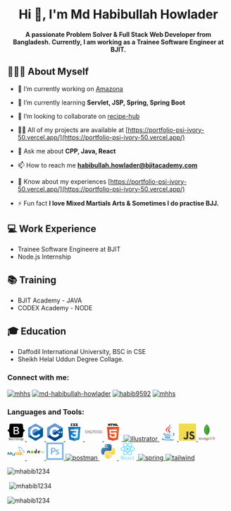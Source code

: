 <h1 align="center">Hi 👋, I'm Md Habibullah Howlader</h1>
<h4 align="center">A passionate Problem Solver & Full Stack Web Developer from Bangladesh. Currently, I am working as a Trainee Software Engineer at BJIT.</h4>



## 👨🏽‍💻 About Myself

- 🔭 I’m currently working on [Amazona](https://amazona.onrender.com/)

- 🌱 I’m currently learning **Servlet, JSP, Spring, Spring Boot**

- 👯 I’m looking to collaborate on [recipe-hub](https://github.com/uksaha77/recipe-hub)

- 👨‍💻 All of my projects are available at [https://portfolio-psi-ivory-50.vercel.app/](https://portfolio-psi-ivory-50.vercel.app/)

- 💬 Ask me about **CPP, Java, React**

- 📫 How to reach me **habibullah.howlader@bjitacademy.com**

- 📄 Know about my experiences [https://portfolio-psi-ivory-50.vercel.app/](https://portfolio-psi-ivory-50.vercel.app/)

- ⚡ Fun fact **I love Mixed Martials Arts & Sometimes I do practise BJJ.**

## 💻 Work Experience
- Trainee Software Engineere at BJIT <br />
- Node.js Internship<br />

## 📚 Training
- BJIT Academy - JAVA 
- CODEX Academy - NODE

## 🎓 Education
- Daffodil International University, BSC in CSE 
- Sheikh Helal Uddun Degree Collage.

<h3 align="left">Connect with me:</h3>
<p align="left">
<a href="https://twitter.com/mhhs" target="blank"><img align="center" src="https://raw.githubusercontent.com/rahuldkjain/github-profile-readme-generator/master/src/images/icons/Social/twitter.svg" alt="mhhs" height="30" width="40" /></a>
<a href="https://linkedin.com/in/md-habibullah-howlader" target="blank"><img align="center" src="https://raw.githubusercontent.com/rahuldkjain/github-profile-readme-generator/master/src/images/icons/Social/linked-in-alt.svg" alt="md-habibullah-howlader" height="30" width="40" /></a>
<a href="https://fb.com/habib9592" target="blank"><img align="center" src="https://raw.githubusercontent.com/rahuldkjain/github-profile-readme-generator/master/src/images/icons/Social/facebook.svg" alt="habib9592" height="30" width="40" /></a>
<a href="https://www.leetcode.com/mhhs" target="blank"><img align="center" src="https://raw.githubusercontent.com/rahuldkjain/github-profile-readme-generator/master/src/images/icons/Social/leet-code.svg" alt="mhhs" height="30" width="40" /></a>
</p>

<h3 align="left">Languages and Tools:</h3>
<p align="left"> <a href="https://getbootstrap.com" target="_blank" rel="noreferrer"> <img src="https://raw.githubusercontent.com/devicons/devicon/master/icons/bootstrap/bootstrap-plain-wordmark.svg" alt="bootstrap" width="40" height="40"/> </a> <a href="https://www.cprogramming.com/" target="_blank" rel="noreferrer"> <img src="https://raw.githubusercontent.com/devicons/devicon/master/icons/c/c-original.svg" alt="c" width="40" height="40"/> </a> <a href="https://www.w3schools.com/cpp/" target="_blank" rel="noreferrer"> <img src="https://raw.githubusercontent.com/devicons/devicon/master/icons/cplusplus/cplusplus-original.svg" alt="cplusplus" width="40" height="40"/> </a> <a href="https://www.w3schools.com/css/" target="_blank" rel="noreferrer"> <img src="https://raw.githubusercontent.com/devicons/devicon/master/icons/css3/css3-original-wordmark.svg" alt="css3" width="40" height="40"/> </a> <a href="https://expressjs.com" target="_blank" rel="noreferrer"> <img src="https://raw.githubusercontent.com/devicons/devicon/master/icons/express/express-original-wordmark.svg" alt="express" width="40" height="40"/> </a> <a href="https://www.w3.org/html/" target="_blank" rel="noreferrer"> <img src="https://raw.githubusercontent.com/devicons/devicon/master/icons/html5/html5-original-wordmark.svg" alt="html5" width="40" height="40"/> </a> <a href="https://www.adobe.com/in/products/illustrator.html" target="_blank" rel="noreferrer"> <img src="https://www.vectorlogo.zone/logos/adobe_illustrator/adobe_illustrator-icon.svg" alt="illustrator" width="40" height="40"/> </a> <a href="https://www.java.com" target="_blank" rel="noreferrer"> <img src="https://raw.githubusercontent.com/devicons/devicon/master/icons/java/java-original.svg" alt="java" width="40" height="40"/> </a> <a href="https://developer.mozilla.org/en-US/docs/Web/JavaScript" target="_blank" rel="noreferrer"> <img src="https://raw.githubusercontent.com/devicons/devicon/master/icons/javascript/javascript-original.svg" alt="javascript" width="40" height="40"/> </a> <a href="https://www.mongodb.com/" target="_blank" rel="noreferrer"> <img src="https://raw.githubusercontent.com/devicons/devicon/master/icons/mongodb/mongodb-original-wordmark.svg" alt="mongodb" width="40" height="40"/> </a> <a href="https://www.mysql.com/" target="_blank" rel="noreferrer"> <img src="https://raw.githubusercontent.com/devicons/devicon/master/icons/mysql/mysql-original-wordmark.svg" alt="mysql" width="40" height="40"/> </a> <a href="https://nodejs.org" target="_blank" rel="noreferrer"> <img src="https://raw.githubusercontent.com/devicons/devicon/master/icons/nodejs/nodejs-original-wordmark.svg" alt="nodejs" width="40" height="40"/> </a> <a href="https://www.photoshop.com/en" target="_blank" rel="noreferrer"> <img src="https://raw.githubusercontent.com/devicons/devicon/master/icons/photoshop/photoshop-line.svg" alt="photoshop" width="40" height="40"/> </a> <a href="https://postman.com" target="_blank" rel="noreferrer"> <img src="https://www.vectorlogo.zone/logos/getpostman/getpostman-icon.svg" alt="postman" width="40" height="40"/> </a> <a href="https://www.python.org" target="_blank" rel="noreferrer"> <img src="https://raw.githubusercontent.com/devicons/devicon/master/icons/python/python-original.svg" alt="python" width="40" height="40"/> </a> <a href="https://reactjs.org/" target="_blank" rel="noreferrer"> <img src="https://raw.githubusercontent.com/devicons/devicon/master/icons/react/react-original-wordmark.svg" alt="react" width="40" height="40"/> </a> <a href="https://spring.io/" target="_blank" rel="noreferrer"> <img src="https://www.vectorlogo.zone/logos/springio/springio-icon.svg" alt="spring" width="40" height="40"/> </a> <a href="https://tailwindcss.com/" target="_blank" rel="noreferrer"> <img src="https://www.vectorlogo.zone/logos/tailwindcss/tailwindcss-icon.svg" alt="tailwind" width="40" height="40"/> </a> </p>

<p align="left"> <img src="https://komarev.com/ghpvc/?username=mhabib1234&label=Profile%20views&color=0e75b6&style=flat" alt="mhabib1234" /> </p>

<p>&nbsp;<img align="center" src="https://github-readme-stats.vercel.app/api?username=mhabib1234&show_icons=true&locale=en" alt="mhabib1234" /></p>
<p><img align="center" src="https://github-readme-streak-stats.herokuapp.com/?user=mhabib1234&" alt="mhabib1234" /></p>

